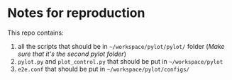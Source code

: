 # Notes for reproduction
This repo contains:
1. all the scripts that should be in `~/workspace/pylot/pylot/` folder (*Make sure that it's the second pylot folder*)
2. `pylot.py` and `plot_control.py` that should be put in `~/workspace/pylot`
3. `e2e.conf` that should be put in `~/workspace/pylot/configs/`
